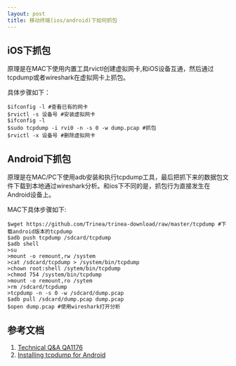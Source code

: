 ```yaml
---
layout: post
title: 移动终端(ios/android)下如何抓包
---
```


## iOS下抓包
原理是在MAC下使用内置工具rvictl创建虚拟网卡,和iOS设备互通，然后通过tcpdump或者wireshark在虚拟网卡上抓包。

具体步骤如下：

	$ifconfig -l #查看已有的网卡
	$rvictl -s 设备号 #安装虚拟网卡
	$ifconfig -l
	$sudo tcpdump -i rvi0 -n -s 0 -w dump.pcap #抓包
	$rvictl -x 设备号 #删除虚拟网卡

## Android下抓包

原理是在MAC/PC下使用adb安装和执行tcpdump工具，最后把抓下来的数据包文件下载到本地通过wireshark分析。和ios下不同的是，抓包行为直接发生在Android设备上。

MAC下具体步骤如下:
	
	$wget https://github.com/Trinea/trinea-download/raw/master/tcpdump #下载android版本的tcpdump
	$adb push tcpdump /sdcard/tcpdump
	$adb shell
	>su
	>mount -o remount,rw /system
	>cat /sdcard/tcpdump > /system/bin/tcpdump
	>chown root:shell /sytem/bin/tcpdump
	>chmod 754 /system/bin/tcpdump
	>mount -o remount,ro /sytem
	>rm /sdcard/tcpdump
	>tcpdump -n -s 0 -w /sdcard/dump.pcap
	$adb pull /sdcard/dump.pcap dump.pcap
	$open dump.pcap #使用wireshark打开分析

## 参考文档
1. [Technical Q&A QA1176](https://developer.apple.com/library/mac/qa/qa1176/_index.html)
2. [Installing tcpdump for Android](https://josetrochecoder.wordpress.com/2013/11/04/installing-tcpdump-for-android/)
